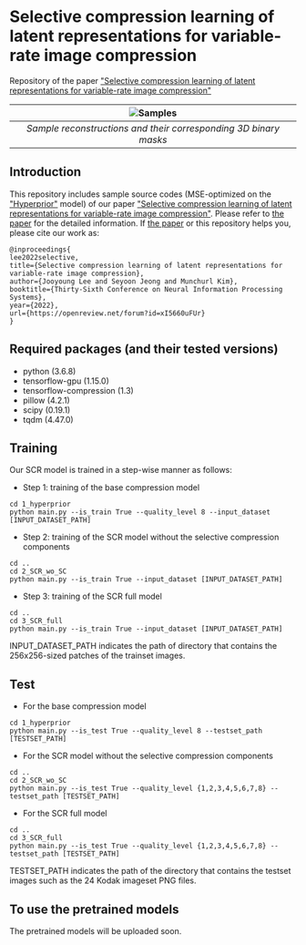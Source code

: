 # Selective compression learning of latent representations for variable-rate image compression
Repository of the paper ["Selective compression learning of latent representations for variable-rate image compression"](https://openreview.net/forum?id=xI5660uFUr)

| ![Samples](./Kodim15_animation.gif) |
|:--:|
| *Sample reconstructions and their corresponding 3D binary masks* |

## Introduction

This repository includes sample source codes (MSE-optimized on the ["Hyperprior"](https://arxiv.org/abs/1802.01436) model) of our paper ["Selective compression learning of latent representations for variable-rate image compression"](https://openreview.net/forum?id=xI5660uFUr). Please refer to [the paper](https://openreview.net/forum?id=xI5660uFUr) for the detailed information. If  [the paper](https://openreview.net/forum?id=xI5660uFUr) or this repository helps you, please cite our work as:

~~~
@inproceedings{
lee2022selective,
title={Selective compression learning of latent representations for variable-rate image compression},
author={Jooyoung Lee and Seyoon Jeong and Munchurl Kim},
booktitle={Thirty-Sixth Conference on Neural Information Processing Systems},
year={2022},
url={https://openreview.net/forum?id=xI5660uFUr}
}
~~~

## Required packages (and their tested versions)
* python (3.6.8)
* tensorflow-gpu (1.15.0)
* tensorflow-compression (1.3)
* pillow (4.2.1)
* scipy (0.19.1)
* tqdm (4.47.0)

## Training
Our SCR model is trained in a step-wise manner as follows:
* Step 1: training of the base compression model
~~~
cd 1_hyperprior
python main.py --is_train True --quality_level 8 --input_dataset [INPUT_DATASET_PATH]
~~~

* Step 2: training of the SCR model without the selective compression components
~~~
cd ..
cd 2_SCR_wo_SC
python main.py --is_train True --input_dataset [INPUT_DATASET_PATH]
~~~

* Step 3: training of the SCR full model
~~~
cd ..
cd 3_SCR_full
python main.py --is_train True --input_dataset [INPUT_DATASET_PATH]
~~~

INPUT_DATASET_PATH indicates the path of directory that contains the 256x256-sized patches of the trainset images.

## Test
* For the base compression model
~~~
cd 1_hyperprior
python main.py --is_test True --quality_level 8 --testset_path [TESTSET_PATH]
~~~

* For the SCR model without the selective compression components
~~~
cd ..
cd 2_SCR_wo_SC
python main.py --is_test True --quality_level {1,2,3,4,5,6,7,8} --testset_path [TESTSET_PATH]
~~~

* For the SCR full model
~~~
cd ..
cd 3_SCR_full
python main.py --is_test True --quality_level {1,2,3,4,5,6,7,8} --testset_path [TESTSET_PATH]
~~~

TESTSET_PATH indicates the path of the directory that contains the testset images such as the 24 Kodak imageset PNG files.


## To use the pretrained models
The pretrained models will be uploaded soon.
